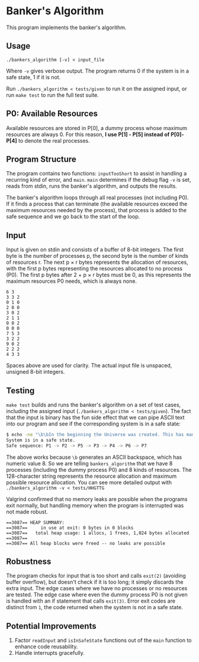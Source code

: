 # Banker's Algorithm

This program implements the banker's algorithm.


## Usage

```
./bankers_algorithm [-v] < input_file
```

Where `-v` gives verbose output. The program returns 0 if the system is in a safe state, 1 if it is not.

Run `./bankers_algorithm < tests/given` to run it on the assigned input, or run `make test` to run the full test suite.


## P0: Available Resources

Available resources are stored in P[0], a dummy process whose maximum resources are always 0. For this reason, **I use P[1] - P[5] instead of P[0]-P[4]** to denote the real processes.


## Program Structure

The program contains two functions: `inputTooShort` to assist in handling a recurring kind of error, and `main`. `main` determines if the debug flag `-v` is set, reads from stdin, runs the banker's algorithm, and outputs the results.

The banker's algorithm loops through all real processes (not including P0). If it finds a process that can terminate (the available resources exceed the maximum resources needed by the process), that process is added to the safe sequence and we go back to the start of the loop.


## Input

Input is given on stdin and consists of a buffer of 8-bit integers. The first byte is the number of processes p, the second byte is the number of kinds of resources r. The next p × r bytes represents the allocation of resources, with the first p bytes representing the resources allocated to no process (P0). The first p bytes after 2 + p × r bytes must be 0, as this represents the maximum resources P0 needs, which is always none.

```
6 3
3 3 2
0 1 0
2 0 0
3 0 2
2 1 1
0 0 2
0 0 0
7 5 3
3 2 2
9 0 2
2 2 2
4 3 3
```
Spaces above are used for clarity. The actual input file is unspaced, unsigned 8-bit integers.


## Testing

`make test` builds and runs the banker's algorithm on a set of test cases, including the assigned input (`./bankers_algorithm < tests/given`). The fact that the input is binary has the fun side effect that we can pipe ASCII text into our program and see if the corresponding system is in a safe state:

``` bash
$ echo -ne "\b\bIn the beginning the Universe was created. This has made a lot of people very angry and been widely regarded as a bad move. - DA" | ./bankers_algorithm
System is in a safe state.
Safe sequence: P1 -> P2 -> P5 -> P3 -> P4 -> P6 -> P7
```

The above works because `\b` generates an ASCII backspace, which has numeric value 8. So we are telling `bankers_algorithm` that we have 8 processes (including the dummy process P0) and 8 kinds of resources. The 128-character string represents the resource allocation and maximum possible resource allocation. You can see more detailed output with `./bankers_algorithm -v < tests/HHGTTG`

Valgrind confirmed that no memory leaks are possible when the programs exit normally, but handling memory when the program is interrupted was not made robust.

```
==3087== HEAP SUMMARY:
==3087==     in use at exit: 0 bytes in 0 blocks
==3087==   total heap usage: 1 allocs, 1 frees, 1,024 bytes allocated
==3087==
==3087== All heap blocks were freed -- no leaks are possible
```


## Robustness

The program checks for input that is too short and calls `exit(2)` (avoiding buffer overflow), but doesn't check if it is too long; it simply discards the extra input. The edge cases where we have no processes or no resources are tested. The edge case where even the dummy process P0 is not given is handled with an if statement that calls `exit(3)`. Error exit codes are distinct from `1`, the code returned when the system is not in a safe state.


## Potential Improvements

1. Factor `readInput` and `isInSafeState` functions out of the `main` function to enhance code reusability.
2. Handle interrupts gracefully.
